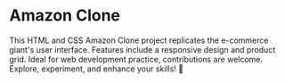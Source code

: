 # Amazon Clone

This HTML and CSS Amazon Clone project replicates the e-commerce giant's user interface. Features include a responsive design and product grid. Ideal for web development practice, contributions are welcome. Explore, experiment, and enhance your skills! 🚀

